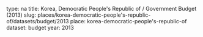 type: na
title: Korea, Democratic People's Republic of / Government Budget (2013)
slug: places/korea-democratic-people's-republic-of/datasets/budget/2013
place: korea-democratic-people's-republic-of
dataset: budget
year: 2013
